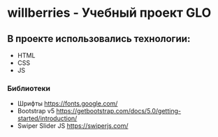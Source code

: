 # willberries - Учебный проект GLO
## В проекте использовались технологии:
- HTML
- CSS
- JS
### Библиотеки
- Шрифты https://fonts.google.com/
- Bootstrap v5 https://getbootstrap.com/docs/5.0/getting-started/introduction/
- Swiper Slider JS https://swiperjs.com/
